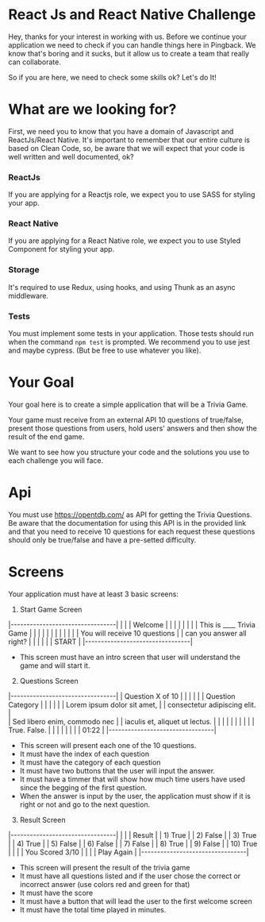 # React Js and React Native Challenge

  Hey, thanks for your interest in working with us. Before we continue your application we need to check if you can handle things here in Pingback.
  We know that's boring and it sucks, but it allow us to create a team that really can collaborate. 
  
  So if you are here, we need to check some skills ok? Let's do It!
  
# What are we looking for?
  
  First, we need you to know that you have a domain of Javascript and ReactJs/React Native. It's important to remember that our entire culture is based on Clean Code, so, be aware that we will expect that your code is well written and well documented, ok?
  
  ### ReactJs
   If you are applying for a Reactjs role, we expect you to use SASS for styling your app.
   
  ### React Native
   If you are applying for a React Native role, we expect you to use Styled Component for styling your app. 

 ### Storage

 It's required to use Redux, using hooks, and using Thunk as an async middleware.

 ### Tests
 
 You must implement some tests in your application. Those tests should run when the command `npm test` is prompted.
 We recommend you to use jest and maybe cypress. (But be free to use whatever you like).

# Your Goal
 
  Your goal here is to create a simple application that will be a Trivia Game. 
  
 Your game must receive from an external API 10 questions of true/false, present those questions from users, hold users' answers and then show the result of the end game.
 
  We want to see how you structure your code and the solutions you use to each challenge you will face.

# Api

You must use https://opentdb.com/ as API for getting the Trivia Questions. Be aware that the documentation for using this API is in the provided link and that you need to receive 10 questions for each request these questions should only be true/false and have a pre-setted difficulty.

# Screens

Your application must have at least 3 basic screens:

1) Start Game Screen

|---------------------------------|
|                                 |
|             Welcome             |
|                                 |
|                                 |
|                                 |
|     This is ____ Trivia Game    |
|                                 |
|                                 |
|                                 |
|                                 |
|                                 |
|  You will receive 10 questions  |
|    can you answer all right?    |
|                                 |
|                                 |
|             START               |
|---------------------------------|

 - This screen must have an intro screen that user will understand the game and will start it.

2) Questions Screen

|---------------------------------|
|       Question X of 10          |
|                                 |
|                                 |
|        Question Category        |
|                                 |
|                                 |
|   Lorem ipsum dolor sit amet,   |
|  consectetur adipiscing elit.   |  
|  Sed libero enim, commodo nec   |
|  iaculis et, aliquet ut lectus. |
|                                 |
|                                 |
|                                 |
|                                 |
|          True. False.           |
|                                 |
|                                 |
|                                 |
|             01:22               |
|---------------------------------|

 - This screen will present each one of the 10 questions.
 - It must have the index of each question
 - It must have the category of each question
 - It must have two buttons that the user will input the answer.
 - It must have a timmer that will show how much time users have used since the begging of the first question.
 - When the answer is input by the user, the application must show if it is right or not and go to the next question.


3) Result Screen

|---------------------------------|
|                                 |
|             Result              |
|   1) True                       |
|   2) False                      |
|   3) True                       |
|   4) True                       |
|   5) False                      |
|   6) False                      |
|   7) False                      |
|   8) True                       |
|   9) False                      |
|   10) True                      |
|                                 |
|         You Scored 3/10         |
|                                 |
|            Play Again           |
|---------------------------------|

- This screen will present the result of the trivia game
- It must have all questions listed and if the user chose the correct or incorrect answer (use colors red and green for that)
- It must have the score
- It must have a button that will lead the user to the first welcome screen
- It must have the total time played in minutes.

